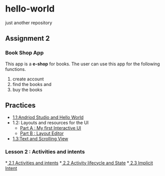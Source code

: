 # hello-world
just another repository
## Assignment 2
### Book Shop App
This app is a **e-shop** for books. The user can use this app for the following functions.
1. create account
2. find the books and 
3. buy the books
## Practices

* <a href="/assignments/helloworl.md">  1.1:Andriod Studio and Hello World</a>
* 1.2: Layouts and resources for the UI
    * <a href="/assignments/firstUI.md">  Part A :  My first Interactive UI</a>
    * <a href="/assignments/layouteditor.md">  Part B :  Layout Editor</a>
* <a href="/images/Text and scrolling view.png">  1.3:Text and Scrolling View</a>
### Lesson 2 : Activities and intents
*<a href="/assignments/Intent.md"> 2.1  Activities and intents</a>
*<a href="/assignments/Intent.md"> 2.2  Activity lifecycle and State</a>
*<a href="/assignments/implicitIntent.md"> 2.3  Implicit Intent</a>
